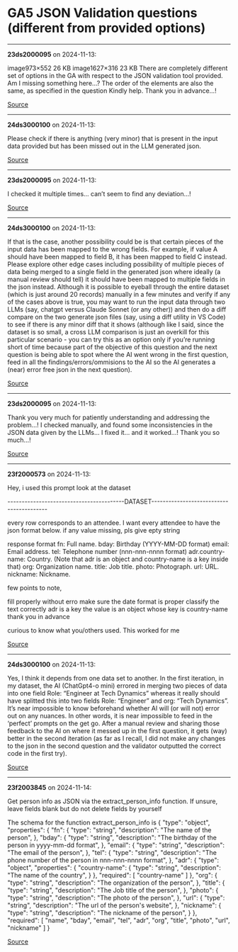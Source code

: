 # GA5 JSON Validation questions (different from provided options)


---

**23ds2000095** on 2024-11-13:

image973×552 26 KB
image1627×316 23 KB
There are completely different set of options in the GA with respect to the JSON validation tool provided. Am I missing something here…?
The order of the elements are also the same, as specified in the question
Kindly help.
Thank you in advance…!

[Source](https://discourse.onlinedegree.iitm.ac.in/t/ga5-json-validation-questions-different-from-provided-options/156277/1)

---

**24ds3000100** on 2024-11-13:

Please check if there is anything (very minor) that is present in the input data provided but has been missed out in the LLM generated json.

[Source](https://discourse.onlinedegree.iitm.ac.in/t/ga5-json-validation-questions-different-from-provided-options/156277/2)

---

**23ds2000095** on 2024-11-13:

I checked it multiple times… can’t seem to find any deviation…!

[Source](https://discourse.onlinedegree.iitm.ac.in/t/ga5-json-validation-questions-different-from-provided-options/156277/4)

---

**24ds3000100** on 2024-11-13:

If that is the case, another possibility could be is that certain pieces of the input data has been mapped to the wrong fields. For example, if value A should have been mapped to field B, it has been mapped to field C instead. Please explore other edge cases including possibility of multiple pieces of data being merged to a single field in the generated json where ideally (a manual review should tell) it should have been mapped to multiple fields in the json instead.
Although it is possible to eyeball through the entire dataset (which is just around 20 records) manually in a few minutes and verify if any of the cases above is true, you may want to run the input data through two LLMs (say, chatgpt versus Claude Sonnet (or any other)) and then do a diff compare on the two generate json files (say, using a diff utility in VS Code) to see if there is any minor diff that it shows (although like I said, since the dataset is so small, a cross LLM comparison is just an overkill for this particular scenario - you can try this as an option only if you’re running short of time because part of the objective of this question and the next question is being able to spot where the AI went wrong in the first question, feed in all the findings/errors/ommisions  to the AI so the AI generates a (near) error free json in the next question).

[Source](https://discourse.onlinedegree.iitm.ac.in/t/ga5-json-validation-questions-different-from-provided-options/156277/5)

---

**23ds2000095** on 2024-11-13:

Thank you very much for patiently understanding and addressing the problem…!
I  checked manually, and found some inconsistencies in the JSON data given by the LLMs… I fixed it… and it worked…!
Thank you so much…!

[Source](https://discourse.onlinedegree.iitm.ac.in/t/ga5-json-validation-questions-different-from-provided-options/156277/6)

---

**23f2000573** on 2024-11-13:

Hey, i used this prompt
look at the dataset

-----------------------------------------DATASET-----------------------------------------

every row corresponds to an attendee. I want every attendee to have the json format below. if any value missing, pls give epty string

response format
fn: Full name.
bday: Birthday (YYYY-MM-DD format)
email: Email address.
tel: Telephone number (nnn-nnn-nnnn format)
adr.country-name: Country. (Note that adr is an object and country-name is a key inside that)
org: Organization name.
title: Job title.
photo: Photograph.
url: URL.
nickname: Nickname.

few points to note, 

fill properly without erro
make sure the date format is proper
classify the text correctly
adr is a key the value is an object whose key is country-name
thank you in advance

curious to know what you/others used. This worked for me

[Source](https://discourse.onlinedegree.iitm.ac.in/t/ga5-json-validation-questions-different-from-provided-options/156277/7)

---

**24ds3000100** on 2024-11-13:

Yes, I think it depends from one data set to another. In the first iteration, in my dataset, the AI (ChatGpt4-o mini) errored in merging two pieces of data into one field Role: “Engineer at Tech Dynamics” whereas it really should have splitted this into two fields Role: “Engineer” and org: “Tech Dynamics”. It’s near impossible to know beforehand whether AI will (or will not) error out on any nuances. In other words, it is near impossible to feed in the ‘perfect’ prompts on the get go. After  a manual review and sharing those feedback to the AI on where it messed up in the first question, it gets (way) better in the second iteration (as far as I recall, I did not make any changes to the json in the second question and the validator outputted the correct code in the first try).

[Source](https://discourse.onlinedegree.iitm.ac.in/t/ga5-json-validation-questions-different-from-provided-options/156277/8)

---

**23f2003845** on 2024-11-14:

Get person info as JSON via the extract_person_info function. If unsure, leave fields blank but do not delete fields by yourself

The schema for the function extract_person_info is
{
      "type": "object",
      "properties": {
        "fn": {
          "type": "string",
            "description": "The name of the person",
        },
        "bday": {
          "type": "string",
            "description": "The birthday of the person in yyyy-mm-dd format",
        },
        "email": {
          "type": "string",
            "description": "The email of the person",
        },
        "tel": {
          "type": "string",
            "description": "The phone number of the person in nnn-nnn-nnnn format",
        },
        "adr": {
          "type": "object",
          "properties": {
            "country-name": {
              "type": "string",
                "description": "The name of the country",
            }
          },
          "required": [
            "country-name"
          ]
        },
        "org": {
          "type": "string",
            "description": "The organization of the person",
        },
        "title": {
          "type": "string",
            "description": "The Job title of the person",
        },
        "photo": {
          "type": "string",
            "description": "The photo of the person",
        },
        "url": {
          "type": "string",
            "description": "The url of the person's website",
        },
        "nickname": {
          "type": "string",
            "description": "The nickname of the person",
        }
      },
      "required": [
        "name",
        "bday",
        "email",
        "tel",
        "adr",
        "org",
        "title",
        "photo",
        "url",
        "nickname"
      ]
    }


[Source](https://discourse.onlinedegree.iitm.ac.in/t/ga5-json-validation-questions-different-from-provided-options/156277/9)